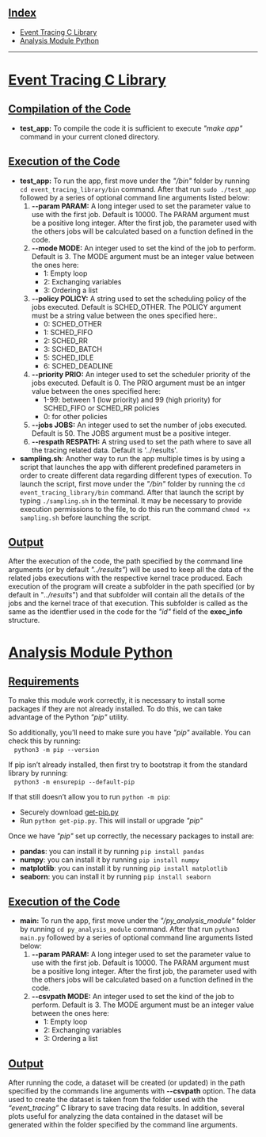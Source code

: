 ## <u>Index</u>
- [Event Tracing C Library](#EventTracingCLibrary)
- [Analysis Module Python](#AnalysisModulePython)

------

# <u>Event Tracing C Library</u> 
## <u>Compilation of the Code</u>
- **test_app:** To compile the code it is sufficient to execute *"make app"* command in your current cloned directory.

## <u>Execution of the Code</u>
- **test_app:** To run the app, first move under the *"/bin"* folder by running ```cd event_tracing_library/bin``` command. After that run ```sudo ./test_app``` followed by a series of optional command line arguments listed below:
  1. **--param PARAM:**  A long integer used to set the parameter value to use with the first job. Default is 10000. The PARAM argument must be a positive long integer. After the first job, the parameter used with the others jobs will be calculated based on a function defined in the code.
  2. **--mode MODE:** An integer used to set the kind of the job to perform. Default is 3. The MODE argument must be an integer value between the ones here:
      * 1: Empty loop
      * 2: Exchanging variables
      * 3: Ordering a list
  3. **--policy POLICY:** A string used to set the scheduling policy of the jobs executed. Default is SCHED_OTHER. The POLICY argument must be a string value between the ones specified here:.
      * 0: SCHED_OTHER
      * 1: SCHED_FIFO
      * 2: SCHED_RR
      * 3: SCHED_BATCH
      * 5: SCHED_IDLE
      * 6: SCHED_DEADLINE
  4. **--priority PRIO:** An integer used to set the scheduler priority of the jobs executed. Default is 0. The PRIO argument must be an intger value between the ones specified here:
      * 1-99: between 1 (low priority) and 99 (high priority) for SCHED_FIFO or SCHED_RR policies
      * 0: for other policies
  5. **--jobs JOBS:** An integer used to set the number of jobs executed. Default is 50. The JOBS argument must be a positive integer.
  6. **--respath RESPATH:** A string used to set the path where to save all the tracing related data. Default is '../results'.
- **sampling.sh**: Another way to run the app multiple times is by using a script that launches the app with different predefined parameters in order to create different data regarding different types of execution. To launch the script, first move under the *"/bin"* folder by running the ```cd event_tracing_library/bin``` command. After that launch the script by typing ```./sampling.sh``` in the terminal. It may be necessary to provide execution permissions to the file, to do this run the command ```chmod +x sampling.sh``` before launching the script.
## <u>Output</u>
After the execution of the code, the path specified by the command line arguments (or by default *"../results"*) will be used to keep all the data of the related jobs executions with the respective kernel trace produced. Each execution of the program will create a subfolder in the path specified (or by default in "*../results*") and that subfolder will contain all the details of the jobs and the kernel trace of that execution. This subfolder is called as the same as the identfier used in the code for the *"id"* field of the **exec_info** structure.



# <u>Analysis Module Python</u> 
## <u>Requirements</u>
To make this module work correctly, it is necessary to install some packages if they are not already installed. To do this, we can take advantage of the Python *"pip"* utility.

So additionally, you’ll need to make sure you have *"pip"* available. You can check this by running:<br>
&nbsp;&nbsp;&nbsp;`python3 -m pip --version` 

If pip isn’t already installed, then first try to bootstrap it from the standard library by running:<br>
&nbsp;&nbsp;&nbsp;`python3 -m ensurepip --default-pip`

If that still doesn’t allow you to run `python -m pip`:
- Securely download [get-pip.py](https://bootstrap.pypa.io/get-pip.py)
- Run `python get-pip.py`. This will install or upgrade *"pip"*


Once we have *"pip"* set up correctly, the necessary packages to install are:
- **pandas**: you can install it by running `pip install pandas`
- **numpy**: you can install it by running `pip install numpy`
- **matplotlib**: you can install it by running `pip install matplotlib`
- **seaborn**: you can install it by running `pip install seaborn`

## <u>Execution of the Code</u>
- **main:** To run the app, first move under the *"/py_analysis_module"* folder by running ```cd py_analysis_module``` command. After that run `python3 main.py` followed by a series of optional command line arguments listed below:
  1. **--param PARAM:**  A long integer used to set the parameter value to use with the first job. Default is 10000. The PARAM argument must be a positive long integer. After the first job, the parameter used with the others jobs will be calculated based on a function defined in the code.
  2. **--csvpath MODE:** An integer used to set the kind of the job to perform. Default is 3. The MODE argument must be an integer value between the ones here:
      * 1: Empty loop
      * 2: Exchanging variables
      * 3: Ordering a list
## <u>Output</u>
After running the code, a dataset will be created (or updated) in the path specified by the commands line arguments with **--csvpath** option. The data used to create the dataset is taken from the folder used with the *“event_tracing”* C library to save tracing data results. In addition, several plots useful for analyzing the data contained in the dataset will be generated within the folder specified by the command line arguments.